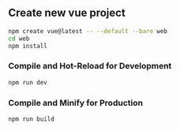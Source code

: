 ## Create new vue project
```sh
npm create vue@latest -- --default --bare web
cd web
npm install
```

### Compile and Hot-Reload for Development
```sh
npm run dev
```

### Compile and Minify for Production
```sh
npm run build

```